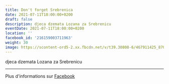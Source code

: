 ```yaml
---
title: Don't forget Srebrenica
date: 2021-07-11T18:00:00+0200
draft: false
description: djeca dzemata Lozana za Srebrenicu
eventDate: 2021-07-11T18:00:00+0200
location: ''
facebook_id: '216159003711963'
weight: 30
image: https://scontent-ord5-2.xx.fbcdn.net/v/t39.30808-6/467911425_8702124949883247_8451066247417132989_n.jpg?_nc_cat=103&ccb=1-7&_nc_sid=9e60e4&_nc_ohc=bwpWbBoQocUQ7kNvwHKSuEH&_nc_oc=Adl7DNd8Q382wTxQ2fnluXtobCtogzcbJTcz3cTgbanKjY-8LOOAVcPgWeTWuBkofKc&_nc_zt=23&_nc_ht=scontent-ord5-2.xx&edm=ABTKTjYEAAAA&_nc_gid=QgjK11lT85fsgKdlohMc3g&oh=00_AfTwu1OTX--oxZvjSsJLi_dOmjUNiHAXi4c8fj1eQkn9mA&oe=688CD5D9
---
```


djeca dzemata Lozana za Srebrenicu

---

Plus d'informations sur [Facebook](https://facebook.com/events/216159003711963)